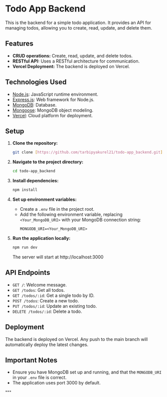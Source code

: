 
# Todo App Backend

This is the backend for a simple todo application. It provides an API for managing todos, allowing you to create, read, update, and delete them.

## Features

* **CRUD operations:** Create, read, update, and delete todos.
* **RESTful API:** Uses a RESTful architecture for communication.
* **Vercel Deployment:** The backend is deployed on Vercel.

## Technologies Used

* [Node.js](https://nodejs.org/):  JavaScript runtime environment.
* [Express.js](https://expressjs.com/):  Web framework for Node.js.
* [MongoDB](https://www.mongodb.com/): Database.
* [Mongoose](https://mongoosejs.com/): MongoDB object modeling.
* [Vercel](https://vercel.com/):  Cloud platform for deployment.

##  Setup

1.  **Clone the repository:**
    ```bash
    git clone [https://github.com/tarbipyakurel21/todo-app_backend.git](https://github.com/tarbipyakurel21/todo-app_backend.git)
    ```

2.  **Navigate to the project directory:**
    ```bash
    cd todo-app_backend
    ```

3.  **Install dependencies:**
    ```bash
    npm install
    ```

4.  **Set up environment variables:**
    * Create a `.env` file in the project root.
    * Add the following environment variable, replacing `<Your_MongoDB_URI>` with your MongoDB connection string:
        ```
        MONGODB_URI=<Your_MongoDB_URI>
        ```

5.  **Run the application locally:**
    ```bash
    npm run dev
    ```
    The server will start at http://localhost:3000

## API Endpoints

* `GET /`:  Welcome message.
* `GET /todos`:  Get all todos.
* `GET /todos/:id`: Get a single todo by ID.
* `POST /todos`:  Create a new todo.
* `PUT /todos/:id`:  Update an existing todo.
* `DELETE /todos/:id`: Delete a todo.

## Deployment

The backend is deployed on Vercel.  Any push to the main branch will automatically deploy the latest changes.

##  Important Notes

* Ensure you have MongoDB set up and running, and that the `MONGODB_URI` in your `.env` file is correct.
* The application uses port 3000 by default.

"""


